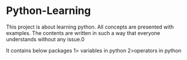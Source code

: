 # Python-Learning
This project is about learning python. All concepts are presented with examples.
The contents are written in such a way that everyone understands without any issue.0

It contains below packages
1> variables in python
2>operators in python